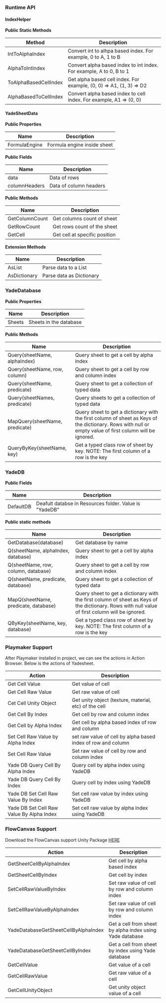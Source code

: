 ### Runtime API

#### IndexHelper

**Public Static Methods**

| Method | Description |
| ------ | ---- |
| IntToAlphaIndex | Convert int to alhpa based index. For example, 0 to A, 1 to B |
| AlphaToIntIndex | Convert alpha based index to int index. For example, A to 0, B to 1 |
| ToAlphaBasedCellIndex | Get alpha based cell index. For example, (0, 0) => A1, (1, 3) => D2 |
|AlphaBasedToCellIndex|Convert alpha based index to cell index. For example, A1 => (0, 0)|

#### YadeSheetData

**Public Properties**

|Name| Description|
|---|---|
|FormulaEngine|Formula engine inside  sheet|

**Public Fields**

|Name| Description|
|---|---|
| data | Data of rows |
| columnHeaders | Data of column headers|

**Public Methods**

|Name| Description|
|---|---|
| GetColumnCount |  Get columns count of sheet |
| GetRowCount  | Get rows count of the sheet |
| GetCell | Get cell at specific position |

**Extension Methods**


|Name| Description|
|---|---|
| AsList<T> | Parse data to a List<T> |
| AsDictionary<T> | Parse data as Dictionary<T> |

### YadeDatabase

**Public Properties**

|Name| Description|
|---|---|
|Sheets|Sheets in the database |

**Public Methods**

|Name| Description|
|---|---|
| Query(sheetName, alphaIndex) | Query sheet to get a cell by alpha index |
| Query(sheetName, row, column) | Query sheet to get a cell by row and column index |
| Query(sheetName, predicate)| Query sheet to get a collection of typed data |
| Query(sheetNames, predicate) | Query sheets to get a collection of typed data |
| MapQuery(sheetName, predicate) | Query sheet to get a dictionary with the first column of sheet as Keys of the dictionary. Rows with null or empty value of first column will be ignored. |
| QueryByKey(sheetName, key) | Get a typed class row of sheet by key. NOTE: The first column of a row is the key |

### YadeDB

**Public Fields**

|Name| Description|
|---|---|
|DefaultDB|Deafult databse in Resources folder. Value is "YadeDB" |

**Public static methods**

|Name| Description|
|---|---|
| GetDatabase(database) | Get database by name  |
| Q(sheetName, alphaIndex, database) | Query sheet to get a cell by alpha index |
| Q(sheetName, row, column, database) | Query sheet to get a cell by row and column index |
| Q(sheetName, predicate, database) | Query sheet to get a collection of typed data |
| MapQ(sheetName, predicate, database) | Query sheet to get a dictionary with the first column of sheet as Keys of the dictionary. Rows with null value of first column will be ignored.|
| QByKey(sheetName, key, database) | Get a typed class row of sheet by key. NOTE: The first column of a row is the key|

### Playmaker Support

After Playmaker installed in project, we can see the actions in Action Browser. Below is the actions of Yadesheet.

|Action| Description|
|---| ---|
|Get Cell Value |  Get value of cell |
|Get Cell Raw Value | Get raw value of cell |
|Cet Cell Unity Object | Get unity object (texture, material, etc) of the cell |
|Get Cell By Index | Get cell by row and column index |
|Get Cell by Alpha Index | Get cell by alpha based index of row and column |
|Set Cell Raw Value by Alpha Index | set raw value of cell by alpha based index of row and column |
|Set  Cell Raw Value | Set raw value of cell by row and column index |
|Yade DB Query Cell By Alpha Index | Query cell by alpha index using YadeDB |
|Yade DB Query Cell By Index | Query cell by index using YadeDB |
|Yade DB Set Cell Raw Value By Index| Set cell raw value by index using YadeDB|
|Yade DB Set Cell Raw Value By Alpha Index|Set cell raw value by alpha index using YadeDB|

### FlowCanvas Support

Download the FlowCanvas support Unity Package [HERE](https://www.amlovey.com/yadeDocs/Extensions/FlowCanvasIntegration.unitypackage)

|Action| Description|
|---| ---|
|GetSheetCellByAlphaIndex| Get cell by alpha based index |
|GetSheetCellByIndex |Get cell by index|
|SetCellRawValueByIndex| Set raw value of cell by row and column index |
|SetCellRawValueByAlphaIndex|Set raw value of cell by row and column index|
|YadeDatabaseGetSheetCellByAlphaIndex|Get a cell from sheet by alpha index using Yade database|
|YadeDatabaseGetSheetCellByIndex|Get a cell from sheet by index using Yade database|
|GetCellValue|Get value of a cell|
|GetCellRawValue|Get raw value of a cell|
|GetCellUnityObject|Get unity object value of a cell|
